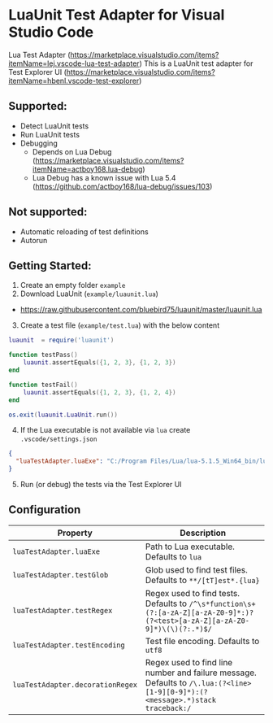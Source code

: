 # LuaUnit Test Adapter for Visual Studio Code

Lua Test Adapter (https://marketplace.visualstudio.com/items?itemName=lej.vscode-lua-test-adapter)
This is a LuaUnit test adapter for Test Explorer UI (https://marketplace.visualstudio.com/items?itemName=hbenl.vscode-test-explorer)

## Supported:

* Detect LuaUnit tests
* Run LuaUnit tests
* Debugging
  * Depends on Lua Debug (https://marketplace.visualstudio.com/items?itemName=actboy168.lua-debug)
  * Lua Debug has a known issue with Lua 5.4 (https://github.com/actboy168/lua-debug/issues/103)

## Not supported:

* Automatic reloading of test definitions
* Autorun

## Getting Started:

1. Create an empty folder `example`
2. Download LuaUnit (`example/luaunit.lua`)
  * https://raw.githubusercontent.com/bluebird75/luaunit/master/luaunit.lua
3. Create a test file (`example/test.lua`) with the below content

```lua
luaunit  = require('luaunit')

function testPass()
    luaunit.assertEquals({1, 2, 3}, {1, 2, 3})
end

function testFail()
    luaunit.assertEquals({1, 2, 3}, {1, 2, 4})
end

os.exit(luaunit.LuaUnit.run())
```

4. If the Lua executable is not available via `lua` create `.vscode/settings.json`

```json
{
  "luaTestAdapter.luaExe": "C:/Program Files/Lua/lua-5.1.5_Win64_bin/lua5.1.exe",
}
```

5. Run (or debug) the tests via the Test Explorer UI

## Configuration

| Property | Description |
| --- | --- |
| `luaTestAdapter.luaExe` | Path to Lua executable. Defaults to `lua` |
| `luaTestAdapter.testGlob` | Glob used to find test files. Defaults to `**/[tT]est*.{lua}` |
| `luaTestAdapter.testRegex` | Regex used to find tests. Defaults to `/^\s*function\s+(?:[a-zA-Z][a-zA-Z0-9]*:)?(?<test>[a-zA-Z][a-zA-Z0-9]*)\(\)(?:.*)$/` |
| `luaTestAdapter.testEncoding` | Test file encoding. Defaults to `utf8` |
| `luaTestAdapter.decorationRegex` | Regex used to find line number and failure message. Defaults to `/\.lua:(?<line>[1-9][0-9]*):(?<message>.*)stack traceback:/` |
